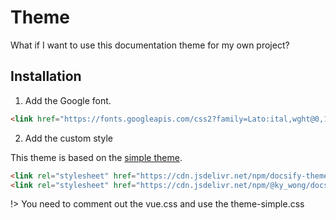 # Theme

What if I want to use this documentation theme for my own project?

## Installation

1. Add the Google font.

```html
<link href="https://fonts.googleapis.com/css2?family=Lato:ital,wght@0,100;0,300;0,400;0,700;0,900;1,100;1,300;1,400;1,700;1,900&amp;display=swap" rel="stylesheet">
```

2. Add the custom style

This theme is based on the [simple theme](https://jhildenbiddle.github.io/docsify-themeable/#/).

```html
<link rel="stylesheet" href="https://cdn.jsdelivr.net/npm/docsify-themeable@0/dist/css/theme-simple.css">
<link rel="stylesheet" href="https://cdn.jsdelivr.net/npm/@ky_wong/docsify-version-plugin@1.0.2/custom-style.css">
```

!> You need to comment out the vue.css and use the theme-simple.css 
